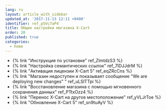 ```yaml
---
lang: ru
layout: article_with_sidebar
updated_at: '2017-11-13 12:11 +0400'
identifier: ref_p5Vc7aP4
title: Общие настройки магазина X-Cart
order: 20
published: true
categories:
  - home
---
```

* {% link "Инструкция по установке" ref_ZlmtdzS3 %}
* {% link "Настройка семантических ссылок" ref_7IDJJdrM %}
* {% link "Активация лицензии X-Cart 5" ref_eqZRcCns %}
* {% link "Магазин недоступен и показывает сообщение "We are deploying new changes" " ref_uLSlTTpi %}
* {% link "Восстановление магазина с помощью мгновенного сохранения данных" ref_PTtxOzz4 %}
* {% link "Перенос X-Cart на другое местоположение" ref_yVLJrToe %}
* {% link "Обновление X-Cart 5" ref_sn9tuAyV %}
